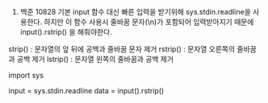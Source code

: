 1. 백준 10828
기본 input 함수 대신 빠른 입력을 받기위해
sys.stdin.readline을 사용한다.
하지만 이 함수 사용시 줄바꿈 문자(\n)가 포함되어 입력받아지기 때문에 input().rstrip() 을 해줘야한다.

strip() : 문자열의 앞 뒤에 공백과 줄바꿈 문자 제거
rstrip() : 문자열 오른쪽의 줄바꿈과 공백 제거
lstrip() : 문자열 왼쪽의 줄바꿈과 공백 제거

import sys

input = sys.stdin.readline
data = input().rstrip()